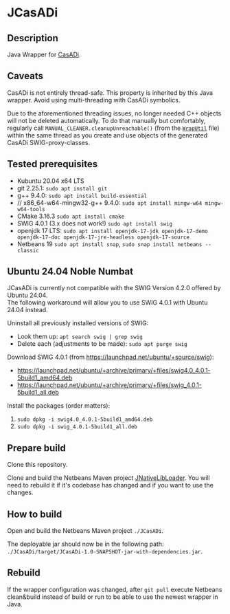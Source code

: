 # JCasADi
## Description
Java Wrapper for [CasADi](https://web.casadi.org/).


## Caveats
CasADi is not entirely thread-safe. This property is inherited by this Java wrapper. Avoid using multi-threading with CasADi symbolics.

Due to the aforementioned threading issues, no longer needed C++ objects will not be deleted automatically. To do that manually but comfortably, regularly call `MANUAL_CLEANER.cleanupUnreachable()` (from the [`WrapUtil`](JCasADi/src/main/java/de/dhbw/rahmlab/casadi/implUtil/WrapUtil.java) file) within the same thread as you create and use objects of the generated CasADi SWIG-proxy-classes.


## Tested prerequisites
* Kubuntu 20.04 x64 LTS
* git 2.25.1: `sudo apt install git`
* g++ 9.4.0: `sudo apt install build-essential`
* // x86_64-w64-mingw32-g++ 9.4.0: `sudo apt install mingw-w64 mingw-w64-tools`
* CMake 3.16.3 `sudo apt install cmake`
* SWIG 4.0.1 (3.x does not work!) `sudo apt install swig`
* openjdk 17 LTS: `sudo apt install openjdk-17-jdk openjdk-17-demo openjdk-17-doc openjdk-17-jre-headless openjdk-17-source`
* Netbeans 19 `sudo apt install snap`, `sudo snap install netbeans --classic`


## Ubuntu 24.04 Noble Numbat
JCasADi is currently not compatible with the SWIG Version 4.2.0 offered by Ubuntu 24.04.\
The following workaround will allow you to use SWIG 4.0.1 with Ubuntu 24.04 instead.

Uninstall all previously installed versions of SWIG:
* Look them up: `apt search swig | grep swig`
* Delete each (adjustments to be made): `sudo apt purge swig`

Download SWIG 4.0.1 (from <https://launchpad.net/ubuntu/+source/swig>):
* <https://launchpad.net/ubuntu/+archive/primary/+files/swig4.0_4.0.1-5build1_amd64.deb>
* <https://launchpad.net/ubuntu/+archive/primary/+files/swig_4.0.1-5build1_all.deb>

Install the packages (order matters):
1. `sudo dpkg -i swig4.0_4.0.1-5build1_amd64.deb`
2. `sudo dpkg -i swig_4.0.1-5build1_all.deb`


## Prepare build
Clone this repository.

Clone and build the Netbeans Maven project [JNativeLibLoader](https://github.com/MobMonRob/JNativeLibLoader). You will need to rebuild it if it's codebase has changed and if you want to use the changes.


## How to build
Open and build the Netbeans Maven project `./JCasADi`.

The deployable jar should now be in the following path: `./JCasADi/target/JCasADi-1.0-SNAPSHOT-jar-with-dependencies.jar`.


## Rebuild
If the wrapper configuration was changed, after `git pull` execute Netbeans clean&build instead of build or run to be able to use the newest wrapper in Java.

